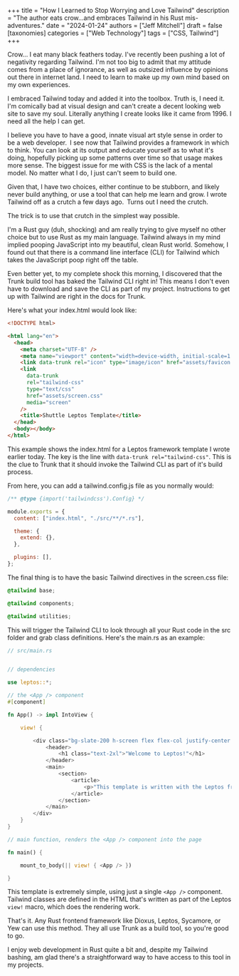 +++
title = "How I Learned to Stop Worrying and Love Tailwind"
description = "The author eats crow...and embraces Tailwind in his Rust mis-adventures."
date = "2024-01-24"
authors = ["Jeff Mitchell"]
draft = false
[taxonomies]
categories = ["Web Technology"]
tags = ["CSS, Tailwind"]
+++

Crow... I eat many black feathers today. I've recently been pushing a lot of negativity regarding Tailwind. I'm not too big to admit that my attitude comes from a place of ignorance, as well as outsized influence by opinions out there in internet land. I need to learn to make up my own mind based on my own experiences.

I embraced Tailwind today and added it into the toolbox. Truth is, I need it. I'm comically bad at visual design and can't create a decent looking web site to save my soul. Literally anything I create looks like it came from 1996. I need all the help I can get.

I believe you have to have a good, innate visual art style sense in order to be a web developer. I see now that Tailwind provides a framework in which to think. You can look at its output and educate yourself as to what it's doing, hopefully picking up some patterns over time so that usage makes more sense. The biggest issue for me with CSS is the lack of a mental model. No matter what I do, I just can't seem to build one.

Given that, I have two choices, either continue to be stubborn, and likely never build anything, or use a tool that can help me learn and grow. I wrote Tailwind off as a crutch a few days ago. Turns out I need the crutch.

The trick is to use that crutch in the simplest way possible.

I'm a Rust guy (duh, shocking) and am really trying to give myself no other choice but to use Rust as my main language. Tailwind always in my mind implied pooping JavaScript into my beautiful, clean Rust world. Somehow, I found out that there is a command line interface (CLI) for Tailwind which takes the JavaScript poop right off the table.

Even better yet, to my complete shock this morning, I discovered that the Trunk build tool has baked the Tailwind CLI right in! This means I don't even have to download and save the CLI as part of my project. Instructions to get up with Tailwind are right in the docs for Trunk.

Here's what your index.html would look like:

```html
<!DOCTYPE html>

<html lang="en">
  <head>
    <meta charset="UTF-8" />
    <meta name="viewport" content="width=device-width, initial-scale=1.0" />
    <link data-trunk rel="icon" type="image/icon" href="assets/favicon.ico" />
    <link
      data-trunk
      rel="tailwind-css"
      type="text/css"
      href="assets/screen.css"
      media="screen"
    />
    <title>Shuttle Leptos Template</title>
  </head>
  <body></body>
</html>
```

This example shows the index.html for a Leptos framework template I wrote earlier today. The key is the line with `data-trunk rel="tailwind-css"`. This is the clue to Trunk that it should invoke the Tailwind CLI as part of it's build process.

From here, you can add a tailwind.config.js file as you normally would:

```javascript
/** @type {import('tailwindcss').Config} */

module.exports = {
  content: ["index.html", "./src/**/*.rs"],

  theme: {
    extend: {},
  },

  plugins: [],
};
```

The final thing is to have the basic Tailwind directives in the screen.css file:

```css
@tailwind base;

@tailwind components;

@tailwind utilities;
```

This will trigger the Tailwind CLI to look through all your Rust code in the src folder and grab class definitions. Here's the main.rs as an example:

```rust
// src/main.rs


// dependencies

use leptos::*;

// the <App /> component
#[component]

fn App() -> impl IntoView {

    view! {

        <div class="bg-slate-200 h-screen flex flex-col justify-center items-center">
            <header>
                <h1 class="text-2xl">"Welcome to Leptos!"</h1>
            </header>
            <main>
                <section>
                    <article>
                        <p>"This template is written with the Leptos framework."</p>
                    </article>
                </section>
            </main>
        </div>
    }
}

// main function, renders the <App /> component into the page

fn main() {

    mount_to_body(|| view! { <App /> })

}
```

This template is extremely simple, using just a single `<App />` component. Tailwind classes are defined in the HTML that's written as part of the Leptos `view!` macro, which does the rendering work.

That's it. Any Rust frontend framework like Dioxus, Leptos, Sycamore, or Yew can use this method. They all use Trunk as a build tool, so you're good to go.

I enjoy web development in Rust quite a bit and, despite my Tailwind bashing, am glad there's a straightforward way to have access to this tool in my projects.